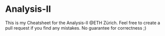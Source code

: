 # Analysis-II

This is my Cheatsheet for the  Analysis-II @ETH Zürich. Feel free to create a pull request if you find any mistakes. No guarantee for correctness ;)
